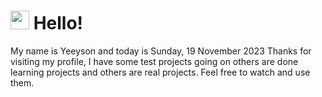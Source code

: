  <h1>
    <img src="https://emojis.slackmojis.com/emojis/images/1643510097/45343/hi.gif?1643510097" width="30"/> 
    Hello!
 </h1>
 <p>
    My name is Yeeyson and today is Sunday, 19 November 2023
    Thanks for visiting my profile, I have some test projects going on others are done learning projects and others are real projects.
    Feel free to watch and use them.
 </p>